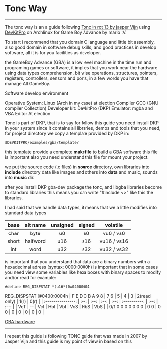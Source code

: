 # Tonc Way

________

The tonc way is an a guide following [Tonc in rot 13 by jasper Vijn](http://www.coranac.com/projects/tonc/) using [DevKitPro](https://devkitpro.org/) on Archlinux for Game Boy Advance by mario :V.

To start i recommend that you domain C language and little bit assembly, also good domain in software debug skills, and good practices in develop software, all it is for you facilities as developer.

the GameBoy Advance (GBA) is a low level machine in the time run and programing games or software, it implies that you work near the hardware using data types comprehension, bit wise operations, structures, pointers, registers, controllers, sensors and ports, in a few words you have that manage All GameBoy.

 Software develop environment

Operative System: Linux (Arch in my case) at election
Compiler GCC (GNU compiler Collection)
Developer kit: DevkitPro (DKP)
Emulator: mgba and VBA
Editor At election 

Tonc is part of DKP, that is to say for follow this guide you need install DKP in your system since it contains all libraries, demos and tools that you need, for project directory we copy a template provided by DKP in:

```
$DEVKITPRO/examples/gba/template/
```

this template provide a complete **makefile** to build a GBA software this file is important also you need understand this file for mount your project.

we put the source code (.c files) in **source** directory, own libraries into **include** directory data like images and others into **data** and music, sounds into **music** dir.

after you install DKP gba-dev package the tonc, and libgba libraries become to standard libraries this means you can write "#include <>" like this the libraries.

I had said that we handle data types, it means that we a little modifies into standard data types

| base  | alt name | unsigned | signed | volatile |
| :---: | :------: | :------: | :----: | :------: |
| char  |   byte   |    u8    | s8 |vu8 / vs8|
| short | halfword | u16 | s16 |vu16 / vs16|
|  int  |   word   | u32 | s32 |vu32 / vs32|

is important that you understand that data are a binary numbers with a hexadecimal adress (syntax: 0000:0000h) is important that in some cases you need view some variables like hexa boxes with binary spaces to modify and/or read for example:

```macro
#define REG_DISPSTAT *(u16*)0x04000004
```
REG_DISPSTAT @0400:0004h
|  F E D C B A 9 8  | 7 6  |  5   |  4   |  3   | 2(read only) | 1(r) | 0(r) |
| :---------------: | :--: | :--: | :--: | :--: | :----------: | :--: | :--: |
|        VcT        |  --  | VcI  | HbI  | VbI  |     VcS      | HbS  | VbS  |
| 0/1 0 0 0 0 0 0 0 | 0 0  | 0 0  |  0   |  0   |      0       |  0   |  0   |

[GBA hardware](hardware.md)

---

I repeat this guide is following TONC guide that was made in 2007 by Jasper Vijn and this guide is my point of view in based on this